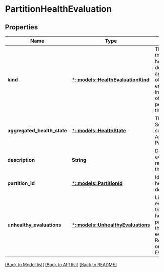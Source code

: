 # PartitionHealthEvaluation

## Properties
Name | Type | Description | Notes
------------ | ------------- | ------------- | -------------
**kind** | [***::models::HealthEvaluationKind**](HealthEvaluationKind.md) | The health manager in the cluster performs health evaluations in determining the aggregated health state of an entity. This enumeration provides information on the kind of evaluation that was performed. Following are the possible values. | [default to null]
**aggregated_health_state** | [***::models::HealthState**](HealthState.md) | The health state of a Service Fabric entity such as Cluster, Node, Application, Service, Partition, Replica etc. | [optional] [default to null]
**description** | **String** | Description of the health evaluation, which represents a summary of the evaluation process. | [optional] [default to null]
**partition_id** | [***::models::PartitionId**](PartitionId.md) | Id of the partition whose health evaluation is described by this object. | [optional] [default to null]
**unhealthy_evaluations** | [***::models::UnhealthyEvaluations**](UnhealthyEvaluations.md) | List of unhealthy evaluations that led to the current aggregated health state of the partition. The types of the unhealthy evaluations can be ReplicasHealthEvaluation or EventHealthEvaluation. | [optional] [default to null]

[[Back to Model list]](../README.md#documentation-for-models) [[Back to API list]](../README.md#documentation-for-api-endpoints) [[Back to README]](../README.md)


